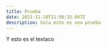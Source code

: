 ```yaml
---
title: Prueba
date: 2021-11-10T11:58:15.047Z
description: hola esto es una prueba
---
```

Y esto es el textaco